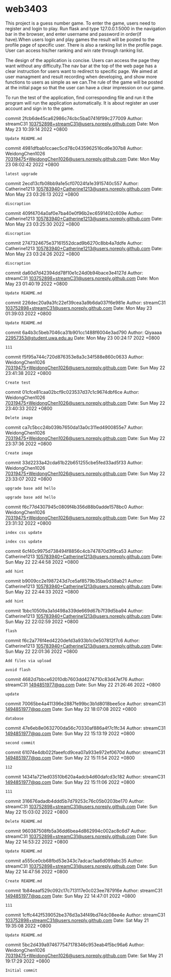 # web3403
This project is a guess number game. To enter the game, users need to register and login to play.
Run flask and type 127.0.0.1:5000 in the navigation bar in the browser, and enter username and password in order(if have).When users login and play games the result will be posted to the profile page of specific user. There is also a ranking list in the profile page. User can access his/her ranking and win rate through ranking list.

The design of the application is concise. Users can access the page they want without any difficulty.The nav bar at the top of the web page has a clear instruction for users want to redirect to specific page.
We aimed at user managment and result recording when developing, and show more functions to users as simple as we can.The rule of the game will be posted at the initial page so that the user can have a clear impression on our game.

To run the test of the application, find corresponding file and run it the program will run the application automatically. It is about register an user account and sign in to the game.

commit 2fcb6de45ca62986c74cbc5ba07416f99c277009
Author: streamC31 <103752898+streamC31@users.noreply.github.com>
Date:   Mon May 23 10:39:14 2022 +0800

    Update README.md

commit 4981dfbab1ccaec5cd78c0435962516cd6e307b8
Author: WeidongChen1026 <70319475+WeidongChen1026@users.noreply.github.com>
Date:   Mon May 23 08:02:42 2022 +0800

    latest upgrade

commit 2ecd13cfb08bb9a1e5cf07024fa1e3915740c557
Author: Catherine1213 <105783940+Catherine1213@users.noreply.github.com>
Date:   Mon May 23 03:26:13 2022 +0800

    discraption

commit 409f4704a0af0e7ba40e0f96b2ec6591402c609e
Author: Catherine1213 <105783940+Catherine1213@users.noreply.github.com>
Date:   Mon May 23 03:25:30 2022 +0800

    discraption

commit 2747324675e37161552dcad9b6270c8bb4a7ddfe
Author: Catherine1213 <105783940+Catherine1213@users.noreply.github.com>
Date:   Mon May 23 03:24:26 2022 +0800

    discraption

commit da60d7d42394dd78f10e1c24d0b94bace3e4127d
Author: streamC31 <103752898+streamC31@users.noreply.github.com>
Date:   Mon May 23 01:40:19 2022 +0800

    Update README.md

commit 226dec20a9a3fc22ef39cea3a9b6da037f6e981e
Author: streamC31 <103752898+streamC31@users.noreply.github.com>
Date:   Mon May 23 01:39:03 2022 +0800

    Update README.md

commit 6a4b3c5beb7046ca31b901cc1488f6004e3ad790
Author: Qiyaaaa <22957353@student.uwa.edu.au>
Date:   Mon May 23 00:24:17 2022 +0800

    111

commit f5f95a744c720d876353e8a3c34f588e860c0633
Author: WeidongChen1026 <70319475+WeidongChen1026@users.noreply.github.com>
Date:   Sun May 22 23:41:38 2022 +0800

    Create test

commit 01cfce81caa02bcf9c023537d37c1c9674dbf6ce
Author: WeidongChen1026 <70319475+WeidongChen1026@users.noreply.github.com>
Date:   Sun May 22 23:40:33 2022 +0800

    Delete image

commit ca7c5bcc24b039b7650da13a0c311ed4900855e7
Author: WeidongChen1026 <70319475+WeidongChen1026@users.noreply.github.com>
Date:   Sun May 22 23:37:36 2022 +0800

    Create image

commit 33d2233a42cda61b22b651255cbe5fed33ad5f33
Author: WeidongChen1026 <70319475+WeidongChen1026@users.noreply.github.com>
Date:   Sun May 22 23:33:07 2022 +0800

    upgrade base add hello
    
    upgrade base add hello

commit f6c77d4307945c0809f4b356d88b0adde1578bc0
Author: WeidongChen1026 <70319475+WeidongChen1026@users.noreply.github.com>
Date:   Sun May 22 23:31:32 2022 +0800

    index css update
    
    index css update

commit 6cf40c9975d738494f8856c4cb747870d3f9ca53
Author: Catherine1213 <105783940+Catherine1213@users.noreply.github.com>
Date:   Sun May 22 22:44:58 2022 +0800

    add hint

commit b9009cc2e1987243d7ce5af8579b35ba0d38ab21
Author: Catherine1213 <105783940+Catherine1213@users.noreply.github.com>
Date:   Sun May 22 22:44:33 2022 +0800

    add hint

commit 1bbc10509a3a1d498a339de669d67b7f39d5ba94
Author: Catherine1213 <105783940+Catherine1213@users.noreply.github.com>
Date:   Sun May 22 22:02:59 2022 +0800

    flash

commit f6c2a776f4ed4220defd3a933b1c0e507812f7c6
Author: Catherine1213 <105783940+Catherine1213@users.noreply.github.com>
Date:   Sun May 22 22:01:36 2022 +0800

    Add files via upload
    
    avoid flash

commit 4682d7bbce62010db7603dd4274710c83d47ef76
Author: streamC31 <1494851977@qq.com>
Date:   Sun May 22 21:26:46 2022 +0800

    update

commit 70065be4a411396e2887fe99bc3b1d8018bee5ce
Author: streamC31 <1494851977@qq.com>
Date:   Sun May 22 18:07:08 2022 +0800

    database

commit 47e6eb8e0632700da56c70330af886a4f7c1fc34
Author: streamC31 <1494851977@qq.com>
Date:   Sun May 22 15:13:19 2022 +0800

    second commit

commit 61074e4db022faeefcd9cea07a933e972ef0670d
Author: streamC31 <1494851977@qq.com>
Date:   Sun May 22 15:11:54 2022 +0800

    112

commit 14341a721ed03510b620a4adcb4d60dafcd3c182
Author: streamC31 <1494851977@qq.com>
Date:   Sun May 22 15:11:06 2022 +0800

    111

commit 316676adadb4ddd5b7d79253c76c05b0203be170
Author: streamC31 <103752898+streamC31@users.noreply.github.com>
Date:   Sun May 22 15:03:02 2022 +0800

    Delete README.md

commit 960387508fb5a36dd6bea4d862994c002ac8c6d7
Author: streamC31 <103752898+streamC31@users.noreply.github.com>
Date:   Sun May 22 14:53:22 2022 +0800

    Update README.md

commit a555ce0cb68fbd53e343c7adcac1aa6d099abc35
Author: streamC31 <103752898+streamC31@users.noreply.github.com>
Date:   Sun May 22 14:47:56 2022 +0800

    Create README.md

commit 1b84eaaf529c092c17c713117e0c023ee787916e
Author: streamC31 <1494851977@qq.com>
Date:   Sun May 22 14:47:01 2022 +0800

    111

commit 1cffc442f539052be376d3a34f49bd74dc08ee4e
Author: streamC31 <103752898+streamC31@users.noreply.github.com>
Date:   Sat May 21 19:35:08 2022 +0800

    Update README.md

commit 5bc2d439a974677547178346c953eab4f5bc96a6
Author: WeidongChen1026 <70319475+WeidongChen1026@users.noreply.github.com>
Date:   Sat May 21 19:17:29 2022 +0800

    Initial commit
